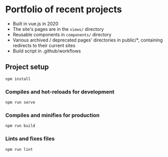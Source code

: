 # Portfolio of recent projects 
- Built in vue.js in 2020
- The site's pages are in the `views/` directory
- Reusable components in `components/` directory 
- Various archived / deprecated pages' directories in public/*, containing redirects to their current sites
- Build script in .github/workflows

## Project setup
```
npm install
```

### Compiles and hot-reloads for development
```
npm run serve
```

### Compiles and minifies for production
```
npm run build
```

### Lints and fixes files
```
npm run lint
```
